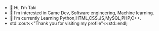 - 👋 Hi, I’m Taki
- 👀 I’m interested in Game Dev, Software engineering, Machine learning.
- 🌱 I’m currently Learning Python,HTML,CSS,JS,MySQL,PHP,C++.
- std::cout<<"Thank you for visiting my profile"<<std::endl;
<!---
TakiEddineBaccouch/TakiEddineBaccouch is a ✨ special ✨ repository because its `README.md` (this file) appears on your GitHub profile.
You can click the Preview link to take a look at your changes.
--->

